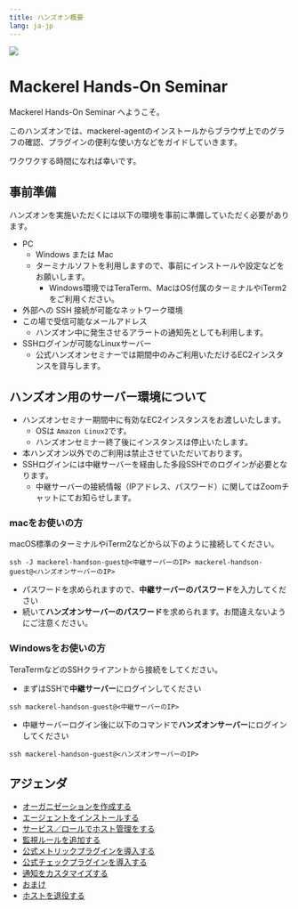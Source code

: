 ```yaml
---
title: ハンズオン概要
lang: ja-jp
---
```


![](https://mackerel.io/files/images/brand-assets/logo.svg)

# Mackerel Hands-On Seminar

Mackerel Hands-On Seminar へようこそ。

このハンズオンでは、mackerel-agentのインストールからブラウザ上でのグラフの確認、プラグインの便利な使い方などをガイドしていきます。

ワクワクする時間になれば幸いです。

## 事前準備

ハンズオンを実施いただくには以下の環境を事前に準備していただく必要があります。

- PC
  - Windows または Mac
  - ターミナルソフトを利用しますので、事前にインストールや設定などをお願いします。
    - Windows環境ではTeraTerm、MacはOS付属のターミナルやiTerm2をご利用ください。
- 外部への SSH 接続が可能なネットワーク環境
- この場で受信可能なメールアドレス
  - ハンズオン中に発生させるアラートの通知先としても利用します。
- SSHログインが可能なLinuxサーバー
  - 公式ハンズオンセミナーでは期間中のみご利用いただけるEC2インスタンスを貸与します。

## ハンズオン用のサーバー環境について

- ハンズオンセミナー期間中に有効なEC2インスタンスをお渡しいたします。
  - OSは `Amazon Linux2`です。
  - ハンズオンセミナー終了後にインスタンスは停止いたします。
- 本ハンズオン以外でのご利用は禁止させていただいております。
- SSHログインには中継サーバーを経由した多段SSHでのログインが必要となります。
  - 中継サーバーの接続情報（IPアドレス、パスワード）に関してはZoomチャットにてお知らせします。

### macをお使いの方
macOS標準のターミナルやiTerm2などから以下のように接続してください。
```shell
ssh -J mackerel-handson-guest@<中継サーバーのIP> mackerel-handson-guest@<ハンズオンサーバーのIP>
```
- パスワードを求められますので、**中継サーバーのパスワード**を入力してください
- 続いて**ハンズオンサーバーのパスワード**を求められます。お間違えないようにご注意ください。

### Windowsをお使いの方
TeraTermなどのSSHクライアントから接続をしてください。

- まずはSSHで**中継サーバー**にログインしてください
```shell
ssh mackerel-handson-guest@<中継サーバーのIP>
```
- 中継サーバーログイン後に以下のコマンドで**ハンズオンサーバー**にログインしてください
```shell
ssh mackerel-handson-guest@<ハンズオンサーバーのIP>
```

## アジェンダ
- [オーガニゼーションを作成する](/01_signup/readme.md)
- [エージェントをインストールする](/02_install_agent/readme.md)
- [サービス／ロールでホスト管理をする](/03_service_role/readme.md)
- [監視ルールを追加する](/04_monitors/readme.md)
- [公式メトリックプラグインを導入する](/05_metric_plugins/readme.md)
- [公式チェックプラグインを導入する](/06_check_plugins/readme.md)
- [通知をカスタマイズする](/07_notification/readme.md)
- [おまけ](/09_extra/readme.md)
- [ホストを退役する](/16_retire_host/readme.md)
